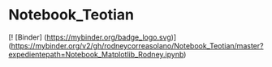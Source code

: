 # Notebook_Teotian

[! [Binder] (https://mybinder.org/badge_logo.svg)] (https://mybinder.org/v2/gh/rodneycorreasolano/Notebook_Teotian/master?expedientepath=Notebook_Matplotlib_Rodney.ipynb)

